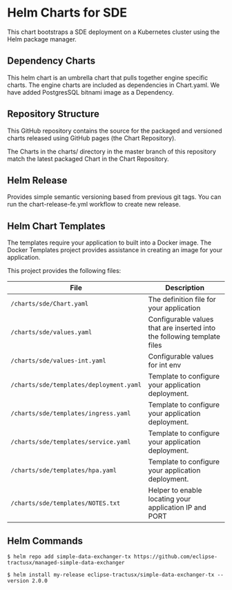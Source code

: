 # Helm Charts for SDE

This chart bootstraps a SDE deployment on a Kubernetes cluster using the Helm package manager.


## Dependency Charts

This helm chart is an umbrella chart that pulls together engine specific charts. The engine charts are included as dependencies in Chart.yaml.
We have added PostgresSQL bitnami image as a Dependency.


## Repository Structure

This GitHub repository contains the source for the packaged and versioned charts released using GitHub pages (the Chart Repository).

The Charts in the charts/ directory in the master branch of this repository match the latest packaged Chart in the Chart Repository. 

## Helm Release
 
Provides simple semantic versioning based from previous git tags. You can run the chart-release-fe.yml workflow to create new release. 

## Helm Chart Templates

The templates require your application to built into a Docker image. The Docker Templates project provides assistance in creating an image for your application.

This project provides the following files:

| File                                            | Description                                                             |
|-------------------------------------------------|-----------------------------------------------------------------------  |  
| `/charts/sde/Chart.yaml`                        | The definition file for your application                                | 
| `/charts/sde/values.yaml`                       | Configurable values that are inserted into the following template files |   
| `/charts/sde/values-int.yaml`                   | Configurable values for int env                                         | 
| `/charts/sde/templates/deployment.yaml`         | Template to configure your application deployment.                      |
| `/charts/sde/templates/ingress.yaml`            | Template to configure your application deployment.                      | 
| `/charts/sde/templates/service.yaml`            | Template to configure your application deployment.                      | 
| `/charts/sde/templates/hpa.yaml`                | Template to configure your application deployment.                      | 
| `/charts/sde/templates/NOTES.txt`               | Helper to enable locating your application IP and PORT                  | 

## Helm Commands
``` $ helm repo add simple-data-exchanger-tx https://github.com/eclipse-tractusx/managed-simple-data-exchanger ```

``` $ helm install my-release eclipse-tractusx/simple-data-exchanger-tx --version 2.0.0 ```

